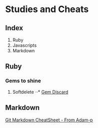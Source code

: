 # Studies and Cheats

## Index
 1. Ruby
 2. Javascripts
 3. Markdown
 
## Ruby
### Gems to shine


 1. Softdelete
 ⋅⋅* [Gem Discard](https://github.com/jhawthorn/discard)
 

## Markdown
[Git Markdown CheatSheet - From Adam-p](https://github.com/adam-p/markdown-here/wiki/Markdown-Cheatsheet)

